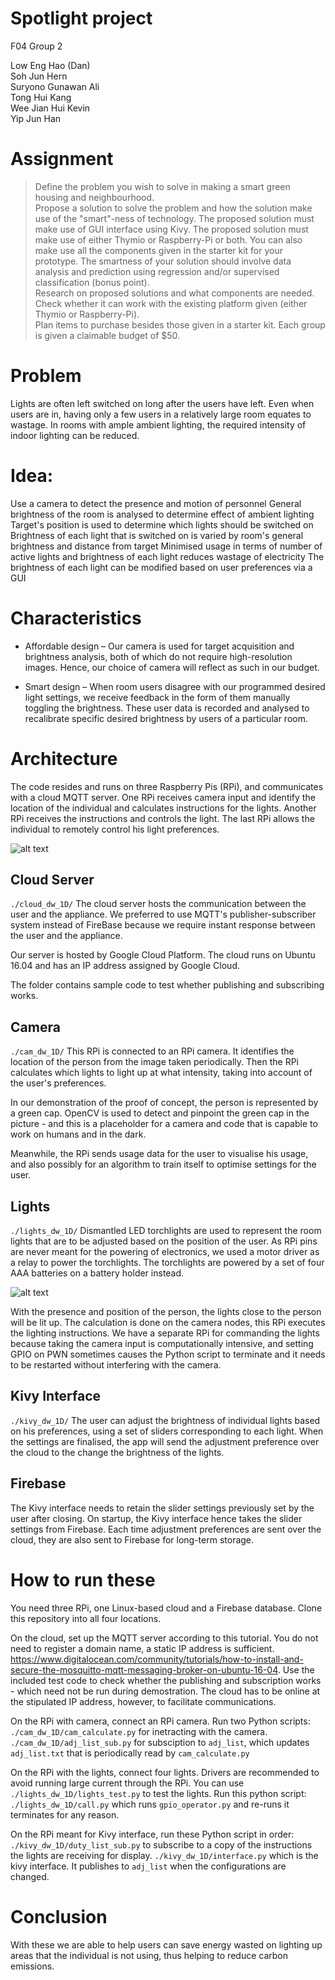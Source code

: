 # Spotlight project
F04 Group 2

Low Eng Hao (Dan) <BR>
Soh Jun Hern <BR>
Suryono Gunawan Ali <BR>
Tong Hui Kang <BR>
Wee Jian Hui Kevin <BR>
Yip Jun Han

# Assignment
> Define the problem you wish to solve in making a smart green housing and neighbourhood. <BR>
> Propose a solution to solve the problem and how the solution make use of the "smart"-ness of technology. The proposed solution must make use of GUI interface using Kivy. The proposed solution must make use of either Thymio or Raspberry-Pi or both. You can also make use all the components given in the starter kit for your prototype. The smartness of your solution should involve data analysis and prediction using regression and/or supervised classification (bonus point). <BR>
Research on proposed solutions and what components are needed. Check whether it can work with the existing platform given (either Thymio or Raspberry-Pi). <BR>
> Plan items to purchase besides those given in a starter kit. Each group is given a claimable budget of $50.

# Problem
Lights are often left switched on long after the users have left.
Even when users are in, having only a few users in a relatively large room equates to wastage.
In rooms with ample ambient lighting, the required intensity of indoor lighting can be reduced.

# Idea:
Use a camera to detect the presence and motion of personnel
General brightness of the room is analysed to determine effect of ambient lighting
Target's position is used to determine which lights should be switched on
Brightness of each light that is switched on is varied by room's general brightness and distance from target
Minimised usage in terms of number of active lights and brightness of each light reduces wastage of electricity
The brightness of each light can be modified based on user preferences via a GUI

# Characteristics
- Affordable design – Our camera is used for target acquisition and brightness analysis, both of which do not require high-resolution images. Hence, our choice of camera will reflect as such in our budget. 

- Smart design – When room users disagree with our programmed desired light settings, we receive feedback in the form of them manually toggling the brightness. These user data is recorded and analysed to recalibrate specific desired brightness by users of a particular room.

# Architecture
The code resides and runs on three Raspberry Pis (RPi), and communicates with a cloud MQTT server. One RPi receives camera input and identify the location of the individual and calculates instructions for the lights. Another RPi receives the instructions and controls the light. The last RPi allows the individual to remotely control his light preferences.

![alt text](https://i.imgur.com/hFjt2NX.png "Archi")

## Cloud Server
`./cloud_dw_1D/`
The cloud server hosts the communication between the user and the appliance. We preferred to use MQTT's publisher-subscriber system instead of FireBase because we require instant response between the user and the appliance.

Our server is hosted by Google Cloud Platform. The cloud runs on Ubuntu 16.04 and has an IP address assigned by Google Cloud. 

The folder contains sample code to test whether publishing and subscribing works.

## Camera
`./cam_dw_1D/`
This RPi is connected to an RPi camera. It identifies the location of the person from the image taken periodically. Then the RPi calculates which lights to light up at what intensity, taking into account of the user's preferences.

In our demonstration of the proof of concept, the person is represented by a green cap. OpenCV is used to detect and pinpoint the green cap in the picture - and this is a placeholder for a camera and code that is capable to work on humans and in the dark.

Meanwhile, the RPi sends usage data for the user to visualise his usage, and also possibly for an algorithm to train itself to optimise settings for the user.

## Lights
`./lights_dw_1D/`
Dismantled LED torchlights are used to represent the room lights that are to be adjusted based on the position of the user. As RPi pins are never meant for the powering of electronics, we used a motor driver as a relay to power the torchlights. The torchlights are powered by a set of four AAA batteries on a battery holder instead.

![alt text](https://i.imgur.com/NvMlz3j.png "Lights")

With the presence and position of the person, the lights close to the person will be lit up. The calculation is done on the camera nodes, this RPi executes the lighting instructions. We have a separate RPi for commanding the lights because taking the camera input is computationally intensive, and setting GPIO on PWN sometimes causes the Python script to terminate and it needs to be restarted without interfering with the camera.

## Kivy Interface
`./kivy_dw_1D/`
The user can adjust the brightness of individual lights based on his preferences, using a set of sliders corresponding to each light. When the settings are finalised, the app will send the adjustment preference over the cloud to the change the brightness of the lights. 

## Firebase
The Kivy interface needs to retain the slider settings previously set by the user after closing. On startup, the Kivy interface hence takes the slider settings from Firebase. Each time adjustment preferences are sent over the cloud, they are also sent to Firebase for long-term storage.

# How to run these
You need three RPi, one Linux-based cloud and a Firebase database. Clone this repository into all four locations.

On the cloud, set up the MQTT server according to this tutorial. You do not need to register a domain name, a static IP address is sufficient. https://www.digitalocean.com/community/tutorials/how-to-install-and-secure-the-mosquitto-mqtt-messaging-broker-on-ubuntu-16-04. Use the included test code to check whether the publishing and subscription works - which need not be run during demostration. The cloud has to be online at the stipulated IP address, however, to facilitate communications.

On the RPi with camera, connect an RPi camera. Run two Python scripts: 
`./cam_dw_1D/cam_calculate.py` for inetracting with the camera.
`./cam_dw_1D/adj_list_sub.py` for subsciption to `adj_list`, which updates `adj_list.txt` that is periodically read by `cam_calculate.py`

On the RPi with the lights, connect four lights. Drivers are recommended to avoid running large current through the RPi. You can use `./lights_dw_1D/lights_test.py` to test the lights. Run this python script:
`./lights_dw_1D/call.py` which runs `gpio_operator.py` and re-runs it terminates for any reason.

On the RPi meant for Kivy interface, run these Python script in order:
`./kivy_dw_1D/duty_list_sub.py` to subscribe to a copy of the instructions the lights are receiving for display.
`./kivy_dw_1D/interface.py` which is the kivy interface. It publishes to `adj_list` when the configurations are changed.


# Conclusion
With these we are able to help users can save energy wasted on lighting up areas that the individual is not using, thus helping to reduce carbon emissions.

